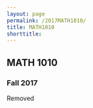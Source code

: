```yaml
---
layout: page
permalink: /2017MATH1010/
title: MATH1010
shorttitle:
---
```



## MATH 1010

### Fall 2017

Removed
